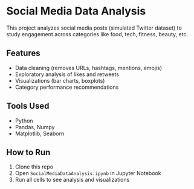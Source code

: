# Social Media Data Analysis

This project analyzes social media posts (simulated Twitter dataset) to study engagement across categories like food, tech, fitness, beauty, etc. 

## Features
- Data cleaning (removes URLs, hashtags, mentions, emojis)
- Exploratory analysis of likes and retweets
- Visualizations (bar charts, boxplots)
- Category performance recommendations

## Tools Used
- Python
- Pandas, Numpy
- Matplotlib, Seaborn

## How to Run
1. Clone this repo
2. Open `SocialMediaDataAnalysis.ipynb` in Jupyter Notebook
3. Run all cells to see analysis and visualizations
